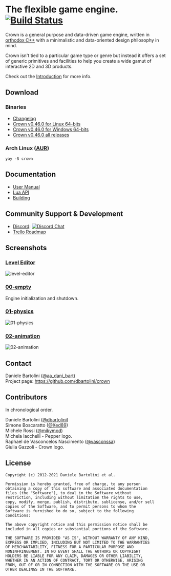 The flexible game engine. [![Build Status](https://github.com/dbartolini/crown/workflows/build_and_test/badge.svg)](https://github.com/dbartolini/crown/actions)
=====================================

Crown is a general purpose and data-driven game engine, written in [orthodox
C++](https://gist.github.com/bkaradzic/2e39896bc7d8c34e042b) with a minimalistic
and data-oriented design philosophy in mind.

Crown isn't tied to a particular game type or genre but instead it offers a set
of generic primitives and facilities to help you create a wide gamut of
interactive 2D and 3D products.

Check out the
[Introduction](https://crownengine.github.io/crown/html/latest/introduction.html)
for more info.

## Download
### Binaries

  * [Changelog](https://crownengine.github.io/crown/html/latest/changelog.html)
  * [Crown v0.46.0 for Linux 64-bits](https://github.com/dbartolini/crown/releases/download/v0.46.0/crown-0.46.0-linux-x64.tar.gz)
  * [Crown v0.46.0 for Windows 64-bits](https://github.com/dbartolini/crown/releases/download/v0.46.0/crown-0.46.0-windows-x64.zip)
  * [Crown v0.46.0 all releases](https://github.com/dbartolini/crown/releases/tag/v0.46.0)
  
### Arch Linux ([AUR](https://aur.archlinux.org/packages/crown/))
    yay -S crown
  
## Documentation

  * [User Manual](https://crownengine.github.io/crown/html/latest)
  * [Lua API](https://crownengine.github.io/crown/html/latest/lua_api.html)
  * [Building](https://crownengine.github.io/crown/html/latest/hackers/building.html)

## Community Support & Development

  * [Discord](https://discord.gg/CeXVWCT): [![Discord Chat](https://img.shields.io/discord/572468149358690314.svg)](https://discord.gg/CeXVWCT)
  * [Trello Roadmap](https://trello.com/b/h88kbJNm/crown-game-engine)

## Screenshots

### [Level Editor](https://github.com/dbartolini/crown/tree/master/tools/level_editor)

![level-editor](https://raw.githubusercontent.com/dbartolini/crown/master/docs/shots/level-editor.png)

### [00-empty](https://github.com/dbartolini/crown/tree/master/samples/00-empty)

Engine initialization and shutdown.

### [01-physics](https://github.com/dbartolini/crown/tree/master/samples/01-physics)
![01-physics](https://raw.githubusercontent.com/dbartolini/crown/master/docs/shots/01-physics.png)

### [02-animation](https://github.com/dbartolini/crown/tree/master/samples/02-animation)
![02-animation](https://raw.githubusercontent.com/dbartolini/crown/master/docs/shots/02-animation.png)

Contact
-------

Daniele Bartolini ([@aa_dani_bart](https://twitter.com/aa_dani_bart))  
Project page: https://github.com/dbartolini/crown

Contributors
------------

In chronological order.

Daniele Bartolini ([@dbartolini](https://github.com/dbartolini))  
Simone Boscaratto ([@Xed89](https://github.com/Xed89))  
Michele Rossi ([@mikymod](https://github.com/mikymod))  
Michela Iacchelli - Pepper logo.  
Raphael de Vasconcelos Nascimento ([@vasconssa](https://github.com/vasconssa))  
Giulia Gazzoli - Crown logo.

License
-------

	Copyright (c) 2012-2021 Daniele Bartolini et al.

	Permission is hereby granted, free of charge, to any person
	obtaining a copy of this software and associated documentation
	files (the "Software"), to deal in the Software without
	restriction, including without limitation the rights to use,
	copy, modify, merge, publish, distribute, sublicense, and/or sell
	copies of the Software, and to permit persons to whom the
	Software is furnished to do so, subject to the following
	conditions:

	The above copyright notice and this permission notice shall be
	included in all copies or substantial portions of the Software.

	THE SOFTWARE IS PROVIDED "AS IS", WITHOUT WARRANTY OF ANY KIND,
	EXPRESS OR IMPLIED, INCLUDING BUT NOT LIMITED TO THE WARRANTIES
	OF MERCHANTABILITY, FITNESS FOR A PARTICULAR PURPOSE AND
	NONINFRINGEMENT. IN NO EVENT SHALL THE AUTHORS OR COPYRIGHT
	HOLDERS BE LIABLE FOR ANY CLAIM, DAMAGES OR OTHER LIABILITY,
	WHETHER IN AN ACTION OF CONTRACT, TORT OR OTHERWISE, ARISING
	FROM, OUT OF OR IN CONNECTION WITH THE SOFTWARE OR THE USE OR
	OTHER DEALINGS IN THE SOFTWARE.
